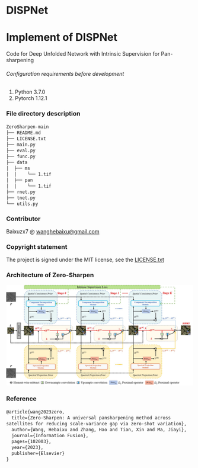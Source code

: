 # DISPNet

# Implement of DISPNet

Code for Deep Unfolded Network with Intrinsic Supervision for Pan-sharpening


###### Configuration requirements before development

1. Python  3.7.0
2. Pytorch 1.12.1

### File directory description
```
ZeroSharpen-main 
├── README.md
├── LICENSE.txt
├── main.py
├── eval.py
├── func.py
├── data
│  ├── ms
│  │    └── 1.tif
│  ├── pan
│  │    └── 1.tif
├── rnet.py
├── tnet.py
└── utils.py
```

### Contributor

Baixuzx7 @ wanghebaixu@gmail.com

### Copyright statement

The project is signed under the MIT license, see the [LICENSE.txt](https://github.com/Baixuzx7/ZeroSharpen/blob/main/LICENSE.txt)

### Architecture of Zero-Sharpen
![overview](image/workflow.jpg)

### Reference
```
@article{wang2023zero,
  title={Zero-Sharpen: A universal pansharpening method across satellites for reducing scale-variance gap via zero-shot variation},
  author={Wang, Hebaixu and Zhang, Hao and Tian, Xin and Ma, Jiayi},
  journal={Information Fusion},
  pages={102003},
  year={2023},
  publisher={Elsevier}
}
```
